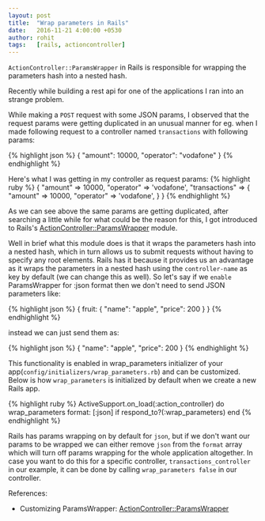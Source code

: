 ```yaml
---
layout: post
title:  "Wrap parameters in Rails"
date:   2016-11-21 4:00:00 +0530
author: rohit
tags:   [rails, actioncontroller]
---
```

`ActionController::ParamsWrapper` in Rails is responsible for wrapping the parameters hash into a nested hash.

Recently while building a rest api for one of the applications I ran into an strange problem.

While making a `POST` request with some JSON params, I observed that the request params were getting duplicated in an unusual manner for eg. when I made following request to a controller named `transactions` with following params:

{% highlight json %}
  {
    "amount": 10000,
    "operator": "vodafone"
  }
{% endhighlight %}

Here's what I was getting in my controller as request params:
{% highlight ruby %}
  {
    "amount" => 10000,
    "operator" => 'vodafone',
    "transactions" =>  {
      "amount" => 10000,
      "operator" => 'vodafone',
    }
  }
{% endhighlight %}

As we can see above the same params are getting duplicated, after searching a little while for what could be the reason for this, I got introduced to Rails's [ActionController::ParamsWrapper](http://api.rubyonrails.org/classes/ActionController/ParamsWrapper.html) module.

Well in brief what this module does is that it wraps the parameters hash into a nested hash, which in turn allows us to submit requests without having to specify any root elements. Rails has it because it provides us an advantage as it wraps the parameters in a nested hash using the `controller-name` as key by default (we can change this as well). So let's say if we `enable` ParamsWrapper for :json format then we don't need to send JSON parameters like:

{% highlight json %}
  {
    fruit: {
      "name": "apple",
      "price": 200
    }
  }
{% endhighlight %}

instead we can just send them as:

{% highlight json %}
  {
    "name": "apple",
    "price": 200
  }
{% endhighlight %}

This functionality is enabled in wrap_parameters initializer of your app(`config/initializers/wrap_parameters.rb`) and can be customized. Below is how `wrap_parameters` is initialized by default when we create a new Rails app.

{% highlight ruby %}
ActiveSupport.on_load(:action_controller) do
  wrap_parameters format: [:json] if respond_to?(:wrap_parameters)
end
{% endhighlight %}

Rails has params wrapping on by default for `json`, but if we don't want our params to be wrapped we can either remove `json` from the  `format` array which will turn off params wrapping for the whole application altogether. In case you want to do this for a specific controller, `transactions_controller` in our example, it can be done by calling `wrap_parameters false` in our controller.

References:

*  Customizing ParamsWrapper: [ActionController::ParamsWrapper](http://api.rubyonrails.org/classes/ActionController/ParamsWrapper.html)
